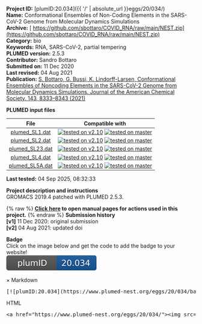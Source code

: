 **Project ID:** [plumID:20.034]({{ '/' | absolute_url }}eggs/20/034/)  
**Name:**  Conformational Ensembles of Non-Coding Elements in the SARS-CoV-2 Genome from Molecular Dynamics Simulations  
**Archive:** [ https://github.com/sbottaro/COVID_RNA/raw/main/NEST.zip](https://github.com/sbottaro/COVID_RNA/raw/main/NEST.zip)  
**Category:**  bio  
**Keywords:**  RNA, SARS-CoV-2, partial tempering  
**PLUMED version:**  2.5.3  
**Contributor:**  Sandro Bottaro  
**Submitted on:** 11 Dec 2020  
**Last revised:** 04 Aug 2021  
**Publication:** [S. Bottaro, G. Bussi, K. Lindorff-Larsen, Conformational Ensembles of Noncoding Elements in the SARS-CoV-2 Genome from Molecular Dynamics Simulations. Journal of the American Chemical Society. 143, 8333–8343 (2021)](http://dx.doi.org/10.1021/jacs.1c01094)  
  
**PLUMED input files**  
  
| File     | Compatible with |  
|:--------:|:--------:|  
| [plumed_SL1.dat](./data/plumed_SL1.dat.md) |  [![tested on v2.10](https://img.shields.io/badge/v2.10-passing-green.svg)](data/plumed_SL1.dat.plumed.stderr) [![tested on master](https://img.shields.io/badge/master-passing-green.svg)](data/plumed_SL1.dat.plumed_master.stderr) |  
| [plumed_SL2.dat](./data/plumed_SL2.dat.md) |  [![tested on v2.10](https://img.shields.io/badge/v2.10-passing-green.svg)](data/plumed_SL2.dat.plumed.stderr) [![tested on master](https://img.shields.io/badge/master-passing-green.svg)](data/plumed_SL2.dat.plumed_master.stderr) |  
| [plumed_SL23.dat](./data/plumed_SL23.dat.md) |  [![tested on v2.10](https://img.shields.io/badge/v2.10-passing-green.svg)](data/plumed_SL23.dat.plumed.stderr) [![tested on master](https://img.shields.io/badge/master-passing-green.svg)](data/plumed_SL23.dat.plumed_master.stderr) |  
| [plumed_SL4.dat](./data/plumed_SL4.dat.md) |  [![tested on v2.10](https://img.shields.io/badge/v2.10-passing-green.svg)](data/plumed_SL4.dat.plumed.stderr) [![tested on master](https://img.shields.io/badge/master-passing-green.svg)](data/plumed_SL4.dat.plumed_master.stderr) |  
| [plumed_SL5A.dat](./data/plumed_SL5A.dat.md) |  [![tested on v2.10](https://img.shields.io/badge/v2.10-passing-green.svg)](data/plumed_SL5A.dat.plumed.stderr) [![tested on master](https://img.shields.io/badge/master-passing-green.svg)](data/plumed_SL5A.dat.plumed_master.stderr) |  
  
**Last tested:**  04 Sep 2025, 08:32:33
  
**Project description and instructions**  
GROMACS 2019.4 patched with PLUMED 2.5.3. 

  
{% raw %}
<b><a href="https://www.plumed.org/doc-master/user-doc/html/actionlist/?actions=RESTART,CENTER,PRINT,DISTANCE,MOLINFO,ERMSD,ABMD,TORSION" target="_blank">Click here</a> to open manual pages for actions used in this project.</b>
{% endraw %}
**Submission history**  
**[v1]** 11 Dec 2020: original submission  
**[v2]** 04 Aug 2021: updated doi  
  
**Badge**  
Click on the image below and get the code to add the badge to your website!  
<img src="./badge.svg" alt="plumeDnest:20.034" id="myBtn" class="badge">
<div id="myModal" class="modal">
  <div class="modal-content">
    <span class="close">&times;</span>
    Markdown<pre>[![plumID:20.034](https://www.plumed-nest.org/eggs/20/034/badge.svg)](https://www.plumed-nest.org/eggs/20/034/)</pre>
    HTML<pre>&lt;a href="https://www.plumed-nest.org/eggs/20/034/"&gt;&lt;img src="https://www.plumed-nest.org/eggs/20/034/badge.svg" alt="plumID:20.034"&gt;&lt;/a&gt;</pre>
  </div>
</div>

